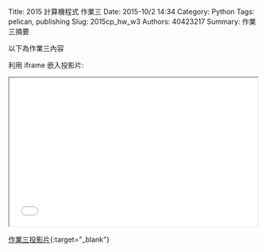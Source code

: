 Title: 2015 計算機程式 作業三
Date: 2015-10/2 14:34
Category: Python
Tags: pelican, publishing
Slug: 2015cp_hw_w3
Authors: 40423217
Summary: 作業三摘要

以下為作業三內容

利用 iframe 嵌入投影片:

<iframe src="40423217_cp_w3_p.html" width="500" height="300"></iframe>

[作業三投影片](40423217_cp_w3_p.html){:target="_blank"}